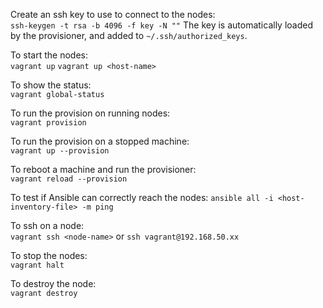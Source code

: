 Create an ssh key to use to connect to the nodes:  
``ssh-keygen -t rsa -b 4096 -f key -N ""``
The key is automatically loaded by the provisioner, and added to `~/.ssh/authorized_keys`.

To start the nodes:  
``vagrant up``
``vagrant up <host-name>``

To show the status:  
``vagrant global-status``

To run the provision on running nodes:  
``vagrant provision``

To run the provision on a stopped machine:  
``vagrant up --provision``

To reboot a machine and run the provisioner:  
``vagrant reload --provision``  

To test if Ansible can correctly reach the nodes:
``ansible all -i <host-inventory-file> -m ping``

To ssh on a node:  
``vagrant ssh <node-name>`` or ``ssh vagrant@192.168.50.xx``

To stop the nodes:  
``vagrant halt``

To destroy the node:  
``vagrant destroy``
